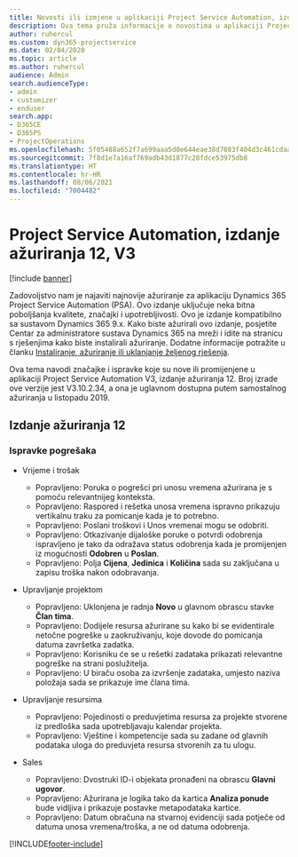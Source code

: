```yaml
---
title: Novosti ili izmjene u aplikaciji Project Service Automation, izdanje ažuriranja 12, V3
description: Ova tema pruža informacije o novostima u aplikaciji Project Service Automation, izdanje ažuriranja 12, V3.
author: ruhercul
ms.custom: dyn365-projectservice
ms.date: 02/04/2020
ms.topic: article
ms.author: ruhercul
audience: Admin
search.audienceType:
- admin
- customizer
- enduser
search.app:
- D365CE
- D365PS
- ProjectOperations
ms.openlocfilehash: 5f05488a652f7a699aaa5d8e644eae38d7083f404d3c461cdaabd1915b1a710a
ms.sourcegitcommit: 7f8d1e7a16af769adb43d1877c28fdce53975db8
ms.translationtype: HT
ms.contentlocale: hr-HR
ms.lasthandoff: 08/06/2021
ms.locfileid: "7004482"
---
```

# <a name="project-service-automation-update-release-12-v3"></a>Project Service Automation, izdanje ažuriranja 12, V3

[!include [banner](../includes/psa-now-project-operations.md)]

Zadovoljstvo nam je najaviti najnovije ažuriranje za aplikaciju Dynamics 365 Project Service Automation (PSA). Ovo izdanje uključuje neka bitna poboljšanja kvalitete, značajki i upotrebljivosti. Ovo je izdanje kompatibilno sa sustavom Dynamics 365 9.x. Kako biste ažurirali ovo izdanje, posjetite Centar za administratore sustava Dynamics 365 na mreži i idite na stranicu s rješenjima kako biste instalirali ažuriranje. Dodatne informacije potražite u članku [Instaliranje, ažuriranje ili uklanjanje željenog rješenja](/power-platform/admin/install-remove-preferred-solution).

Ova tema navodi značajke i ispravke koje su nove ili promijenjene u aplikaciji Project Service Automation V3, izdanje ažuriranja 12. Broj izrade ove verzije jest V3.10.2.34, a ona je uglavnom dostupna putem samostalnog ažuriranja u listopadu 2019.

## <a name="update-release-12"></a>Izdanje ažuriranja 12

### <a name="bug-fixes"></a>Ispravke pogrešaka

- Vrijeme i trošak

    - Popravljeno: Poruka o pogrešci pri unosu vremena ažurirana je s pomoću relevantnijeg konteksta.
    - Popravljeno: Raspored i rešetka unosa vremena ispravno prikazuju vertikalnu traku za pomicanje kada je to potrebno.
    - Popravljeno: Poslani troškovi i Unos vremenai mogu se odobriti.
    - Popravljeno: Otkazivanje dijaloške poruke o potvrdi odobrenja ispravljeno je tako da odražava status odobrenja kada je promijenjen iz mogućnosti **Odobren** u **Poslan**.
    - Popravljeno: Polja **Cijena**, **Jedinica** i **Količina** sada su zaključana u zapisu troška nakon odobravanja.

- Upravljanje projektom

    - Popravljeno: Uklonjena je radnja **Novo** u glavnom obrascu stavke **Član tima**.
    - Popravljeno: Dodijele resursa ažurirane su kako bi se evidentirale netočne pogreške u zaokruživanju, koje dovode do pomicanja datuma završetka zadatka.
    - Popravljeno: Korisniku će se u rešetki zadataka prikazati relevantne pogreške na strani poslužitelja.
    - Popravljeno: U biraču osoba za izvršenje zadataka, umjesto naziva položaja sada se prikazuje ime člana tima.

- Upravljanje resursima

    - Popravljeno: Pojedinosti o preduvjetima resursa za projekte stvorene iz predloška sada upotrebljavaju kalendar projekta.
    - Popravljeno: Vještine i kompetencije sada su zadane od glavnih podataka uloga do preduvjeta resursa stvorenih za tu ulogu.

- Sales

    - Popravljeno: Dvostruki ID-i objekata pronađeni na obrascu **Glavni ugovor**.
    - Popravljeno: Ažurirana je logika tako da kartica **Analiza ponude** bude vidljiva i prikazuje postavke metapodataka kartice.
    - Popravljeno: Datum obračuna na stvarnoj evidenciji sada potječe od datuma unosa vremena/troška, a ne od datuma odobrenja.


[!INCLUDE[footer-include](../includes/footer-banner.md)]
